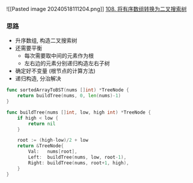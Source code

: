 ![[Pasted image 20240518111204.png]]
[108. 将有序数组转换为二叉搜索树](https://leetcode.cn/problems/convert-sorted-array-to-binary-search-tree/)


### 思路
- 升序数组, 构造二叉搜索树
- 还需要平衡
	- 每次需要取中间的元素作为根
	- 左右边的元素分别递归构造左右子树
- 确定好不变量 (根节点的计算方法)
- 递归构造, 分治解决


```go
func sortedArrayToBST(nums []int) *TreeNode {
	return buildTree(nums, 0, len(nums)-1)
}

func buildTree(nums []int, low, high int) *TreeNode {
	if high < low {
		return nil
	}

	root := (high-low)/2 + low
	return &TreeNode{
		Val:   nums[root],
		Left:  buildTree(nums, low, root-1),
		Right: buildTree(nums, root+1, high),
	}
}
```